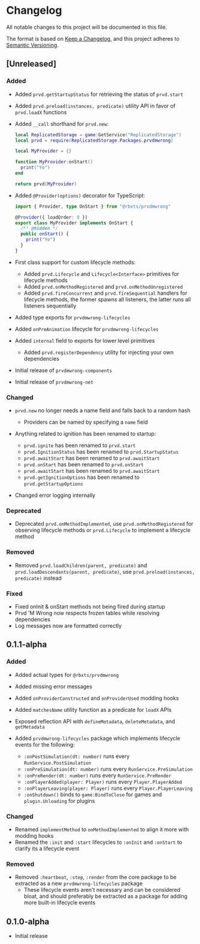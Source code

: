 # Changelog

All notable changes to this project will be documented in this file.

The format is based on [Keep a Changelog](https://keepachangelog.com/en/1.1.0/),
and this project adheres to [Semantic Versioning](https://semver.org/spec/v2.0.0.html).

## [Unreleased]

### Added

- Added `prvd.getStartupStatus` for retrieving the status of `prvd.start`
- Added `prvd.preload(instances, predicate)` utility API in favor of
  `prvd.loadX` functions
- Added `__call` shorthand for `prvd.new`:

  ```Lua
  local ReplicatedStorage = game:GetService("ReplicatedStorage")
  local prvd = require(ReplicatedStorage.Packages.prvdmwrong)

  local MyProvider = {}

  function MyProvider:onStart()
    print("Yo")
  end

  return prvd(MyProvider)
  ```

- Added `@Provider(options)` decorator for TypeScript:

  ```TypeScript
  import { Provider, type OnStart } from "@rbxts/prvdmwrong"

  @Provider({ loadOrder: 0 })
  export class MyProvider implements OnStart {
    /** @hidden */
    public onStart() {
      print("Yo")
    }
  }
  ```

- First class support for custom lifecycle methods:
  - Added `prvd.Lifecycle` and `Lifecycle<Interface>` primitives for lifecycle
    methods
  - Added `prvd.onMethodRegistered` and `prvd.onMethodUnregistered`
  - Added `prvd.fireConcurrent` and `prvd.fireSequential` handlers for lifecycle
    methods, the former spawns all listeners, the latter runs all listeners
    sequentially
- Added type exports for `prvdmwrong-lifecycles`
- Added `onPreAnimation` lifecycle for `prvdmwrong-lifecycles`
- Added `internal` field to exports for lower level primitives
  - Added `prvd.registerDependency` utility for injecting your own dependencies
- Initial release of `prvdmwrong-components`
- Initial release of `prvdmwrong-net`

### Changed

- `prvd.new` no longer needs a name field and falls back to a random hash
  - Providers can be named by specifying a `name` field
- Anything related to ignition has been renamed to startup:

  - `prvd.ignite` has been renamed to `prvd.start`
  - `prvd.IgnitionStatus` has been renamed to `prvd.StartupStatus`
  - `prvd.awaitStart` has been renamed to `prvd.awaitStart`
  - `prvd.onStart` has been renamed to `prvd.onStart`
  - `prvd.awaitStart` has been renamed to `prvd.awaitStart`
  - `prvd.getIgnitionOptions` has been renamed to `prvd.getStartupOptions`

- Changed error logging internally

### Deprecated

- Deprecated `prvd.onMethodImplemented`, use `prvd.onMethodRegistered` for
  observing lifecycle methods or `prvd.Lifecycle` to implement a lifecycle
  method

### Removed

- Removed `prvd.loadChildren(parent, predicate)` and
  `prvd.loadDescendants(parent, predicate)`, use `prvd.preload(instances,
  predicate)` instead

### Fixed

- Fixed onInit & onStart methods not being fired during startup
- Prvd 'M Wrong now respects frozen tables while resolving dependencies
- Log messages now are formatted correctly

## 0.1.1-alpha

### Added

- Added actual types for `@rbxts/prvdmwrong`
- Added missing error messages
- Added `onProviderConstructed` and `onProviderUsed` modding hooks
- Added `matchesName` utility function as a predicate for `loadX` APIs
- Exposed reflection API with `defineMetadata`, `deleteMetadata`, and
  `getMetadata`
- Added `prvdmwrong-lifecycles` package which implements lifecycle events for the
  following:

  - `:onPostSimulation(dt: number)` runs every `RunService.PostSimulation`
  - `:onPreSimulation(dt: number)` runs every `RunService.PreSimulation`
  - `:onPreRender(dt: number)` runs every `RunService.PreRender`
  - `:onPlayerAdded(player: Player)` runs every `Player.PlayerAdded`
  - `:onPlayerLeaving(player: Player)` runs every `Player.PlayerLeaving`
  - `:onShutdown()` binds to `game:BindToClose` for games and `plugin.Unloading`
    for plugins

### Changed

- Renamed `implementMethod` to `onMethodImplemented` to align it more with
  modding hooks
- Renamed the `:init` and `:start` lifecycles to `:onInit` and `:onStart` to
  clarify its a lifecycle event

### Removed

- Removed `:heartbeat`, `:step`, `:render` from the core package to be extracted
  as a new `prvdmwrong-lifecycles` package
  - These lifecycle events aren't necessary and can be considered bloat, and
    should preferably be extracted as a package for adding more built-in
    lifecycle events

## 0.1.0-alpha

- Initial release
